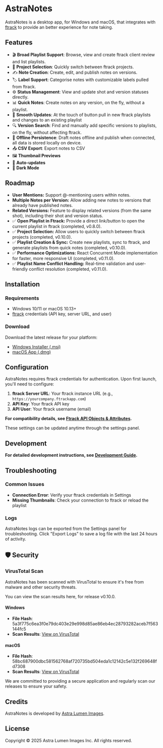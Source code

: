 # AstraNotes

AstraNotes is a desktop app, for Windows and macOS, that integrates with [ftrack](https://www.ftrack.com/) to provide an better experience for note taking.

## Features

- 🎬 **Broad Playlist Support**: Browse, view and create ftrack client review and list playlists.
- 📂 **Project Selection**: Quickly switch between ftrack projects.
- ✍️ **Note Creation**: Create, edit, and publish notes on versions.
- 🏷️ **Label Support**: Categorise notes with customizable labels pulled from ftrack.
- ⚙️ **Status Management**: View and update shot and version statuses directly.
- 📊 **Quick Notes**: Create notes on any version, on the fly, without a playlist.
- 🔄 **Smooth Updates**: At the touch of button pull in new ftrack playlists and changes to an existing playlist
- 🔍 **Version Search**: Find and manually add specific versions to playlists, on the fly, without affecting ftrack.
- 💾 **Offline Persistence**: Draft notes offline and publish when connected, all data is stored locally on device.
- 📤 **CSV Export**: Export notes to CSV
- 🖼️ **Thumbnail Previews**
- 🔄 **Auto-updates**
- 🌙 **Dark Mode**

## Roadmap
- **User Mentions:** Support @-mentioning users within notes.
- **Multiple Notes per Version:** Allow adding new notes to versions that already have published notes.
- **Related Versions:** Feature to display related versions (from the same shot), including their shot and version status.
- ✅ **Open Playlist in Ftrack:** Provide a direct link/button to open the current playlist in ftrack (completed, v0.8.0).
- ✅ **Project Selection:** Allow users to quickly switch between ftrack projects (completed, v0.10.0).
- ✅ **Playlist Creation & Sync:** Create new playlists, sync to ftrack, and generate playlists from quick notes (completed, v0.10.0).
- ✅ **Performance Optimizations:** React Concurrent Mode implementation for faster, more responsive UI (completed, v0.11.0).
- ✅ **Playlist Name Conflict Handling:** Real-time validation and user-friendly conflict resolution (completed, v0.11.0).

## Installation

### Requirements

- Windows 10/11 or macOS 10.13+
- [ftrack](https://www.ftrack.com/) credentials (API key, server URL, and user)

### Download

Download the latest release for your platform:

- [Windows Installer (.msi)](https://github.com/matteoveglia/AstraNotes/releases/latest)
- [macOS App (.dmg)](https://github.com/matteoveglia/AstraNotes/releases/latest)

## Configuration

AstraNotes requires ftrack credentials for authentication. Upon first launch, you'll need to configure:

1. **ftrack Server URL**: Your ftrack instance URL (e.g., `https://yourcompany.ftrackapp.com`)
2. **API Key**: Your ftrack API key
3. **API User**: Your ftrack username (email)

**For compatibility details, see [Ftrack API Objects & Attributes](./docs/ftrack-api-objects.md).**

These settings can be updated anytime through the settings panel.

## Development
**For detailed development instructions, see [Development Guide](./docs/development.md).**

## Troubleshooting

### Common Issues

- **Connection Error**: Verify your ftrack credentials in Settings
- **Missing Thumbnails**: Check your connection to ftrack or reload the playlist

### Logs

AstraNotes logs can be exported from the Settings panel for troubleshooting. Click "Export Logs" to save a log file with the last 24 hours of activity.
## 🛡️ Security

### VirusTotal Scan

AstraNotes has been scanned with VirusTotal to ensure it's free from malware and other security threats.

You can view the scan results here, for release v0.10.0.

#### Windows
- **File Hash**: 5a3f775c6ea3f0e79dc403e29e998d85ae86eb4ec28793282aceb7f563144fc5
- **Scan Results**: [View on VirusTotal](https://www.virustotal.com/gui/file/5a3f775c6ea3f0e79dc403e29e998d85ae86eb4ec28793282aceb7f563144fc5/detection)

#### macOS
- **File Hash**: 58bc687900dbc581562768af720735bd504eda1c12142c5e132f269648fd7308
- **Scan Results**: [View on VirusTotal](https://www.virustotal.com/gui/file/58bc687900dbc581562768af720735bd504eda1c12142c5e132f269648fd7308/detection)

We are committed to providing a secure application and regularly scan our releases to ensure your safety.

## Credits

AstraNotes is developed by [Astra Lumen Images](https://astralumen.co/).

## License

Copyright © 2025 Astra Lumen Images Inc. All rights reserved.
